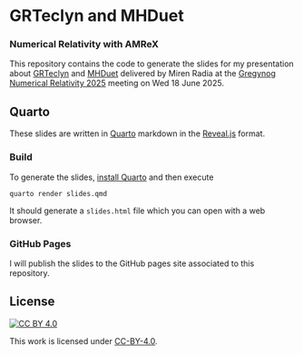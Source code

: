 # GRTeclyn and MHDuet
### Numerical Relativity with AMReX

This repository contains the code to generate the slides for my presentation
about [GRTeclyn](https://github.com/GRTLCollaboration/GRTeclyn) and 
[MHDuet](http://mhduet.liu.edu/) delivered by Miren Radia at the [Gregynog
Numerical Relativity 2025](https://sites.google.com/view/nrgregynog) meeting on
Wed 18 June 2025.

## Quarto

These slides are written in [Quarto](https://quarto.org/) markdown in the
[Reveal.js](https://quarto.org/docs/presentations/revealjs/) format.

### Build

To generate the slides, [install Quarto](https://quarto.org/docs/get-started/)
and then execute

```
quarto render slides.qmd
```

It should generate a `slides.html` file which you can open with a web browser.

### GitHub Pages

I will publish the slides to the GitHub pages site associated to this
repository.

## License

[![CC BY 4.0][cc-by-shield]][cc-by]

This work is licensed under [CC-BY-4.0][cc-by].

[cc-by]: http://creativecommons.org/licenses/by/4.0/
[cc-by-image]: https://i.creativecommons.org/l/by/4.0/88x31.png
[cc-by-shield]: https://img.shields.io/badge/License-CC%20BY%204.0-lightgrey.svg
